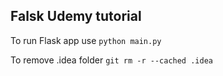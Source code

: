 ## Falsk Udemy tutorial

To run Flask app use `python main.py`

To remove .idea folder `git rm -r --cached .idea`